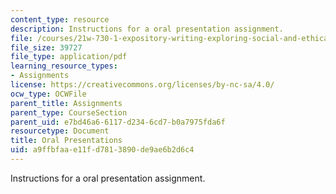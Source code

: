```yaml
---
content_type: resource
description: Instructions for a oral presentation assignment.
file: /courses/21w-730-1-expository-writing-exploring-social-and-ethical-issues-through-film-and-print-fall-2002/a9ffbfaae11fd7813890de9ae6b2d6c4_oral_pres.pdf
file_size: 39727
file_type: application/pdf
learning_resource_types:
- Assignments
license: https://creativecommons.org/licenses/by-nc-sa/4.0/
ocw_type: OCWFile
parent_title: Assignments
parent_type: CourseSection
parent_uid: e7bd46a6-6117-d234-6cd7-b0a7975fda6f
resourcetype: Document
title: Oral Presentations
uid: a9ffbfaa-e11f-d781-3890-de9ae6b2d6c4
---
```

Instructions for a oral presentation assignment.